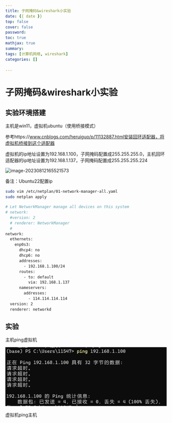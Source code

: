 ```yaml
---
title: 子网掩码&wireshark小实验
date: {{ date }}
top: false
cover: false
password:
toc: true
mathjax: true
summary:
tags: [计算机网络, wireshark] 
categories: []

---
```


# 子网掩码&wireshark小实验

## 实验环境搭建

主机是win11，虚拟机ubuntu（使用桥接模式）

参考https://www.cnblogs.com/heruiguo/p/11132887.html安装回环适配器，将虚拟机桥接到这个适配器

虚拟机的ip地址设置为192.168.1.100，子网掩码配置成255.255.255.0，主机回环适配器的ip地址设置为192.168.1.137，子网掩码配置成255.255.255.224

![image-20230812165521573](C:\Users\11547\AppData\Roaming\Typora\typora-user-images\image-20230812165521573.png)

备注：Ubuntu22配置ip

```bash
sudo vim /etc/netplan/01-network-manager-all.yaml
sudo netplan apply
```

```bash
# Let NetworkManager manage all devices on this system
# network:
  #version: 2
  # renderer: NetworkManager
  #
network:
  ethernets:
    enp0s3:
      dhcp4: no
      dhcp6: no
      addresses:
        - 192.168.1.100/24
      routes:
        - to: default
          via: 192.168.1.137
      nameservers:
        addresses:
          - 114.114.114.114
  version: 2
  renderer: networkd
```



## 实验

主机ping虚拟机

![image-20230812165611865](https://raw.githubusercontent.com/mowang111/image-hosting/master/typora_images/image-20230812165611865.png)

虚拟机ping主机

